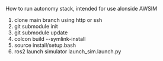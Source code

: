How to run autonomy stack, intended for use alonside AWSIM 

1)	clone main branch using http or ssh
2)	git submodule init
3)	git submodule update 
4)	colcon build --symlink-install
5)	source install/setup.bash
6)	ros2 launch simulator launch_sim.launch.py 


